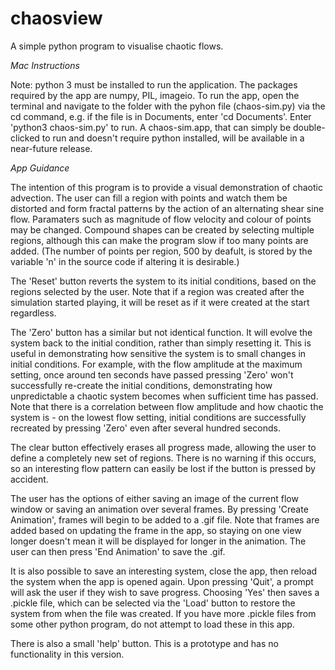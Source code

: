 # chaosview
A simple python program to visualise chaotic flows.

*Mac Instructions*

Note: python 3 must be installed to run the application. The packages required by the app are numpy, PIL, imageio.
To run the app, open the terminal and navigate to the folder with the pyhon file (chaos-sim.py) via the cd command,
e.g. if the file is in Documents, enter 'cd Documents'.
Enter 'python3 chaos-sim.py' to run.
A chaos-sim.app, that can simply be double-clicked to run and doesn't require python installed, will be available in a near-future release.

*App Guidance*

  The intention of this program is to provide a visual demonstration of chaotic advection. The user can fill a region with points and watch them be distorted and form fractal patterns by the action of an alternating shear sine flow. Paramaters such as magnitude of flow velocity and colour of points may be changed. Compound shapes can be created by selecting multiple regions, although this can make the program slow if too many points are added. (The number of points per region, 500 by deafult, is stored by the variable 'n' in the source code if altering it is desirable.)
  
  The 'Reset' button reverts the system to its initial conditions, based on the regions selected by the user. Note that if a region was created after the simulation started playing, it will be reset as if it were created at the start regardless.
  
 The 'Zero' button has a similar but not identical function. It will evolve the system back to the initial condition, rather than simply resetting it. This is useful in demonstrating how sensitive the system is to small changes in initial conditions. For example, with the flow amplitude at the maximum setting, once around ten seconds have passed pressing 'Zero' won't successfully re-create the initial conditions, demonstrating how unpredictable a chaotic system becomes when sufficient time has passed. Note that there is a correlation between flow amplitude and how chaotic the system is - on the lowest flow setting, initial conditions are successfully recreated by pressing 'Zero' even after several hundred seconds.
 
  The clear button effectively erases all progress made, allowing the user to define a completely new set of regions. There is no warning if this occurs, so an interesting flow pattern can easily be lost if the button is pressed by accident.
  
  The user has the options of either saving an image of the current flow window or saving an animation over several frames. By pressing 'Create Animation', frames will begin to be added to a .gif file. Note that frames are added based on updating the frame in the app, so staying on one view longer doesn't mean it will be displayed for longer in the animation. The user can then press 'End Animation' to save the .gif.
  
  It is also possible to save an interesting system, close the app, then reload the system when the app is opened again. Upon pressing 'Quit', a prompt will ask the user if they wish to save progress. Choosing 'Yes' then saves a .pickle file, which can be selected via the 'Load' button to restore the system from when the file was created. If you have more .pickle files from some other python program, do not attempt to load these in this app.
  
  There is also a small 'help' button. This is a prototype and has no functionality in this version.

